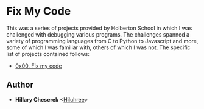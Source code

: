 # Fix My Code

This was a series of projects provided by Holberton School in which I was
challenged with debugging various programs. The challenges spanned a variety of
programming languages from C to Python to Javascript and more, some of which I
was familiar with, others of which I was not. The specific list of projects
contained follows:

* [0x00. Fix my code](./0x00-challenge)

## Author

* __Hillary Cheserek__ <[Hiluhree](https://github.com/Hiluhree)>
